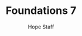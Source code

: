---
image: /assets/img/kl/kl_foundations_7.png
title: Foundations 7
number: 7
categories:
  - Meditations
  - Foundations
author: Hope Staff
notes: Foundations 7
embed: >-
  <iframe style="border-radius:12px" src="https://open.spotify.com/embed/episode/0IBLfNANmG8TspyrBZqoNo?utm_source=generator" width="100%" height="352" frameBorder="0" allowfullscreen="" allow="autoplay; clipboard-write; encrypted-media; fullscreen; picture-in-picture" loading="lazy"></iframe>
transcript: >-
  SOME LINES OF TEXT START HERE
---